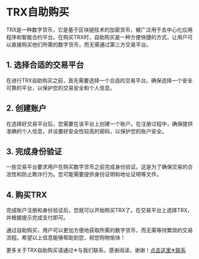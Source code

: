# TRX自助购买

TRX是一种数字货币，它是基于区块链技术的加密货币，被广泛用于去中心化应用程序和智能合约平台。在购买TRX时，自助购买是一种方便快捷的方式，让用户可以直接购买他们所需的数字货币，而无需通过第三方交易平台。

## 1. 选择合适的交易平台
在进行TRX自助购买之前，首先需要选择一个合适的交易平台。确保选择一个安全可靠的平台，以保护您的交易安全和个人信息。

## 2. 创建账户
在选择好交易平台后，您需要在该平台上创建一个账户。在注册过程中，确保提供准确的个人信息，并设置好安全性较高的密码，以保护您的账户安全。

## 3. 完成身份验证
一些交易平台要求用户在购买数字货币之前完成身份验证。这是为了确保交易的合法性和防止欺诈行为。您可能需要提供身份证明和地址证明等文件。

## 4. 购买TRX
完成账户注册和身份验证后，您就可以开始购买TRX了。在交易平台上选择TRX，并根据提示完成支付即可。

通过自助购买，用户可以更加方便地获取所需的数字货币，而无需等待繁琐的交易流程。希望以上信息能够帮助到您，祝您购物愉快！

更多关于TRX自助购买请通过✈与我们联系，感谢阅读，谢谢！[点击这里✈联系](https://www.trx.tw)